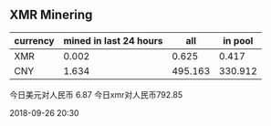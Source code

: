 ## XMR Minering

|currency|mined in last 24 hours|all|in pool|
|---|---|---|---|
|XMR|0.002|0.625|0.417|
|CNY|1.634|495.163|330.912|

今日美元对人民币 6.87	今日xmr对人民币792.85


2018-09-26 20:30